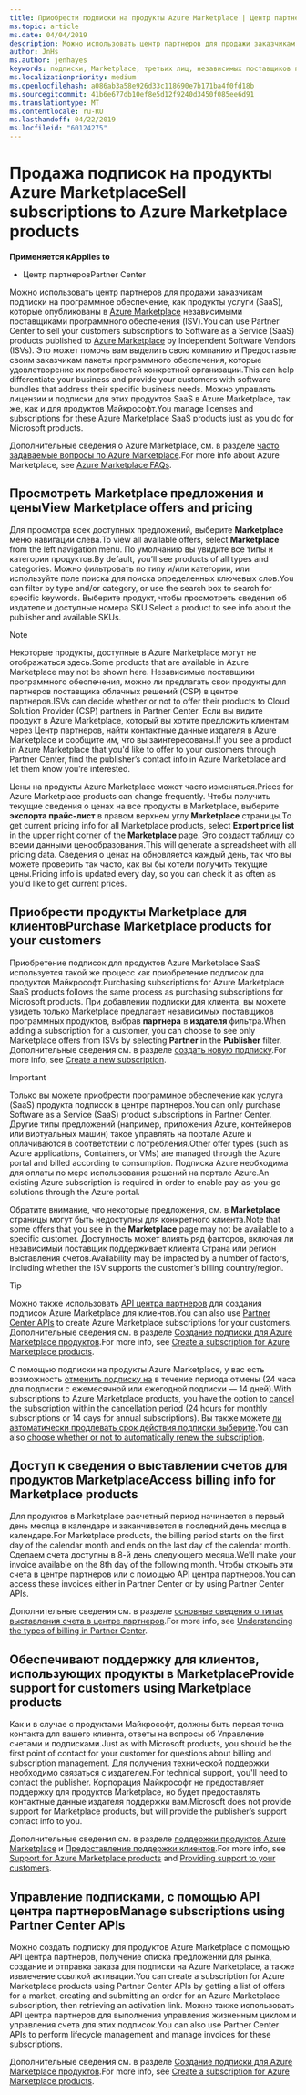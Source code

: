 ```yaml
---
title: Приобрести подписки на продукты Azure Marketplace | Центр партнеров
ms.topic: article
ms.date: 04/04/2019
description: Можно использовать центр партнеров для продажи заказчикам подписки на программное обеспечение как услуга (SaaS) продукты, которые опубликованы в Azure Marketplace, независимыми поставщиками программного обеспечения (ISV).
author: JnHs
ms.author: jenhayes
keywords: подписки, Marketplace, третьих лиц, независимых поставщиков программного обеспечения
ms.localizationpriority: medium
ms.openlocfilehash: a086ab3a58e926d33c118690e7b171ba4f0fd18b
ms.sourcegitcommit: 41b6e677db10ef8e5d12f9240d3450f085ee6d91
ms.translationtype: MT
ms.contentlocale: ru-RU
ms.lasthandoff: 04/22/2019
ms.locfileid: "60124275"
---
```

# <a name="sell-subscriptions-to-azure-marketplace-products"></a><span data-ttu-id="cd783-104">Продажа подписок на продукты Azure Marketplace</span><span class="sxs-lookup"><span data-stu-id="cd783-104">Sell subscriptions to Azure Marketplace products</span></span>

<span data-ttu-id="cd783-105">**Применяется к**</span><span class="sxs-lookup"><span data-stu-id="cd783-105">**Applies to**</span></span>

- <span data-ttu-id="cd783-106">Центр партнеров</span><span class="sxs-lookup"><span data-stu-id="cd783-106">Partner Center</span></span>

<span data-ttu-id="cd783-107">Можно использовать центр партнеров для продажи заказчикам подписки на программное обеспечение, как продукты услуги (SaaS), которые опубликованы в [Azure Marketplace](https://azuremarketplace.microsoft.com/marketplace) независимыми поставщиками программного обеспечения (ISV).</span><span class="sxs-lookup"><span data-stu-id="cd783-107">You can use Partner Center to sell your customers subscriptions to Software as a Service (SaaS) products published to [Azure Marketplace](https://azuremarketplace.microsoft.com/marketplace) by Independent Software Vendors (ISVs).</span></span> <span data-ttu-id="cd783-108">Это может помочь вам выделить свою компанию и Предоставьте своим заказчикам пакеты программного обеспечения, которые удовлетворение их потребностей конкретной организации.</span><span class="sxs-lookup"><span data-stu-id="cd783-108">This can help differentiate your business and provide your customers with software bundles that address their specific business needs.</span></span> <span data-ttu-id="cd783-109">Можно управлять лицензии и подписки для этих продуктов SaaS в Azure Marketplace, так же, как и для продуктов Майкрософт.</span><span class="sxs-lookup"><span data-stu-id="cd783-109">You manage licenses and subscriptions for these Azure Marketplace SaaS products just as you do for Microsoft products.</span></span>

<span data-ttu-id="cd783-110">Дополнительные сведения о Azure Marketplace, см. в разделе [часто задаваемые вопросы по Azure Marketplace](https://docs.microsoft.com/azure/marketplace/marketplace-faq-publisher-guide).</span><span class="sxs-lookup"><span data-stu-id="cd783-110">For more info about Azure Marketplace, see [Azure Marketplace FAQs](https://docs.microsoft.com/azure/marketplace/marketplace-faq-publisher-guide).</span></span>

## <a name="view-marketplace-offers-and-pricing"></a><span data-ttu-id="cd783-111">Просмотреть Marketplace предложения и цены</span><span class="sxs-lookup"><span data-stu-id="cd783-111">View Marketplace offers and pricing</span></span>

<span data-ttu-id="cd783-112">Для просмотра всех доступных предложений, выберите **Marketplace** меню навигации слева.</span><span class="sxs-lookup"><span data-stu-id="cd783-112">To view all available offers, select **Marketplace** from the left navigation menu.</span></span> <span data-ttu-id="cd783-113">По умолчанию вы увидите все типы и категории продуктов.</span><span class="sxs-lookup"><span data-stu-id="cd783-113">By default, you’ll see products of all types and categories.</span></span> <span data-ttu-id="cd783-114">Можно фильтровать по типу и/или категории, или используйте поле поиска для поиска определенных ключевых слов.</span><span class="sxs-lookup"><span data-stu-id="cd783-114">You can filter by type and/or category, or use the search box to search for specific keywords.</span></span> <span data-ttu-id="cd783-115">Выберите продукт, чтобы просмотреть сведения об издателе и доступные номера SKU.</span><span class="sxs-lookup"><span data-stu-id="cd783-115">Select a product to see info about the publisher and available SKUs.</span></span>

> [!NOTE]
> <span data-ttu-id="cd783-116">Некоторые продукты, доступные в Azure Marketplace могут не отображаться здесь.</span><span class="sxs-lookup"><span data-stu-id="cd783-116">Some products that are available in Azure Marketplace may not be shown here.</span></span> <span data-ttu-id="cd783-117">Независимые поставщики программного обеспечения, можно ли предлагать свои продукты для партнеров поставщика облачных решений (CSP) в центре партнеров.</span><span class="sxs-lookup"><span data-stu-id="cd783-117">ISVs can decide whether or not to offer their products to Cloud Solution Provider (CSP) partners in Partner Center.</span></span> <span data-ttu-id="cd783-118">Если вы видите продукт в Azure Marketplace, который вы хотите предложить клиентам через Центр партнеров, найти контактные данные издателя в Azure Marketplace и сообщите им, что вы заинтересованы.</span><span class="sxs-lookup"><span data-stu-id="cd783-118">If you see a product in Azure Marketplace that you'd like to offer to your customers through Partner Center, find the publisher’s contact info in Azure Marketplace and let them know you’re interested.</span></span>

<span data-ttu-id="cd783-119">Цены на продукты Azure Marketplace может часто изменяться.</span><span class="sxs-lookup"><span data-stu-id="cd783-119">Prices for Azure Marketplace products can change frequently.</span></span> <span data-ttu-id="cd783-120">Чтобы получить текущие сведения о ценах на все продукты в Marketplace, выберите **экспорта прайс-лист** в правом верхнем углу **Marketplace** страницы.</span><span class="sxs-lookup"><span data-stu-id="cd783-120">To get current pricing info for all Marketplace products, select **Export price list** in the upper right corner of the **Marketplace** page.</span></span> <span data-ttu-id="cd783-121">Это создаст таблицу со всеми данными ценообразования.</span><span class="sxs-lookup"><span data-stu-id="cd783-121">This will generate a spreadsheet with all pricing data.</span></span> <span data-ttu-id="cd783-122">Сведения о ценах на обновляется каждый день, так что вы можете проверить так часто, как вы бы хотели получить текущие цены.</span><span class="sxs-lookup"><span data-stu-id="cd783-122">Pricing info is updated every day, so you can check it as often as you'd like to get current prices.</span></span>

## <a name="purchase-marketplace-products-for-your-customers"></a><span data-ttu-id="cd783-123">Приобрести продукты Marketplace для клиентов</span><span class="sxs-lookup"><span data-stu-id="cd783-123">Purchase Marketplace products for your customers</span></span>

<span data-ttu-id="cd783-124">Приобретение подписок для продуктов Azure Marketplace SaaS используется такой же процесс как приобретение подписок для продуктов Майкрософт.</span><span class="sxs-lookup"><span data-stu-id="cd783-124">Purchasing subscriptions for Azure Marketplace SaaS products follows the same process as purchasing subscriptions for Microsoft products.</span></span> <span data-ttu-id="cd783-125">При добавлении подписки для клиента, вы можете увидеть только Marketplace предлагает независимых поставщиков программных продуктов, выбрав **партнера** в **издателя** фильтра.</span><span class="sxs-lookup"><span data-stu-id="cd783-125">When adding a subscription for a customer, you can choose to see only Marketplace offers from ISVs by selecting **Partner** in the **Publisher** filter.</span></span> <span data-ttu-id="cd783-126">Дополнительные сведения см. в разделе [создать новую подписку](create-a-new-subscription.md).</span><span class="sxs-lookup"><span data-stu-id="cd783-126">For more info, see [Create a new subscription](create-a-new-subscription.md).</span></span>

> [!IMPORTANT]
> <span data-ttu-id="cd783-127">Только вы можете приобрести программное обеспечение как услуга (SaaS) продукта подписок в центре партнеров.</span><span class="sxs-lookup"><span data-stu-id="cd783-127">You can only purchase Software as a Service (SaaS) product subscriptions in Partner Center.</span></span> <span data-ttu-id="cd783-128">Другие типы предложений (например, приложения Azure, контейнеров или виртуальных машин) такое управлять на портале Azure и оплачиваются в соответствии с потребления.</span><span class="sxs-lookup"><span data-stu-id="cd783-128">Other offer types (such as Azure applications, Containers, or VMs) are managed through the Azure portal and billed according to consumption.</span></span> <span data-ttu-id="cd783-129">Подписка Azure необходима для оплаты по мере использования решений на портале Azure.</span><span class="sxs-lookup"><span data-stu-id="cd783-129">An existing Azure subscription is required in order to enable pay-as-you-go solutions through the Azure portal.</span></span>

<span data-ttu-id="cd783-130">Обратите внимание, что некоторые предложения, см. в **Marketplace** страницы могут быть недоступны для конкретного клиента.</span><span class="sxs-lookup"><span data-stu-id="cd783-130">Note that some offers that you see in the **Marketplace** page may not be available to a specific customer.</span></span> <span data-ttu-id="cd783-131">Доступность может влиять ряд факторов, включая ли независимый поставщик поддерживает клиента Страна или регион выставления счетов.</span><span class="sxs-lookup"><span data-stu-id="cd783-131">Availability may be impacted by a number of factors, including whether the ISV supports the customer’s billing country/region.</span></span>

> [!TIP]
> <span data-ttu-id="cd783-132">Можно также использовать [API центра партнеров](https://docs.microsoft.com/partner-center/develop/) для создания подписок Azure Marketplace для клиентов.</span><span class="sxs-lookup"><span data-stu-id="cd783-132">You can also use [Partner Center APIs](https://docs.microsoft.com/partner-center/develop/) to create Azure Marketplace subscriptions for your customers.</span></span> <span data-ttu-id="cd783-133">Дополнительные сведения см. в разделе [Создание подписки для Azure Marketplace продуктов](https://docs.microsoft.com/partner-center/develop/create-subscription-azure-marketplace-products).</span><span class="sxs-lookup"><span data-stu-id="cd783-133">For more info, see [Create a subscription for Azure Marketplace products](https://docs.microsoft.com/partner-center/develop/create-subscription-azure-marketplace-products).</span></span>

<span data-ttu-id="cd783-134">С помощью подписки на продукты Azure Marketplace, у вас есть возможность [отменить подписку на](https://docs.microsoft.com/partner-center/create-a-new-subscription#cancel-a-subscription) в течение периода отмены (24 часа для подписки с ежемесячной или ежегодной подписки — 14 дней).</span><span class="sxs-lookup"><span data-stu-id="cd783-134">With subscriptions to Azure Marketplace products, you have the option to [cancel the subscription](https://docs.microsoft.com/partner-center/create-a-new-subscription#cancel-a-subscription) within the cancellation period (24 hours for monthly subscriptions or 14 days for annual subscriptions).</span></span> <span data-ttu-id="cd783-135">Вы также можете [ли автоматически продлевать срок действия подписки выберите](https://docs.microsoft.com/partner-center/create-a-new-subscription#choose-whether-to-automatically-renew-an-azure-marketplace-subscription).</span><span class="sxs-lookup"><span data-stu-id="cd783-135">You can also [choose whether or not to automatically renew the subscription](https://docs.microsoft.com/partner-center/create-a-new-subscription#choose-whether-to-automatically-renew-an-azure-marketplace-subscription).</span></span>

## <a name="access-billing-info-for-marketplace-products"></a><span data-ttu-id="cd783-136">Доступ к сведения о выставлении счетов для продуктов Marketplace</span><span class="sxs-lookup"><span data-stu-id="cd783-136">Access billing info for Marketplace products</span></span>

<span data-ttu-id="cd783-137">Для продуктов в Marketplace расчетный период начинается в первый день месяца в календаре и заканчивается в последний день месяца в календаре.</span><span class="sxs-lookup"><span data-stu-id="cd783-137">For Marketplace products, the billing period starts on the first day of the calendar month and ends on the last day of the calendar month.</span></span> <span data-ttu-id="cd783-138">Сделаем счета доступны в 8-й день следующего месяца.</span><span class="sxs-lookup"><span data-stu-id="cd783-138">We’ll make your invoice available on the 8th day of the following month.</span></span> <span data-ttu-id="cd783-139">Чтобы открыть эти счета в центре партнеров или с помощью API центра партнеров.</span><span class="sxs-lookup"><span data-stu-id="cd783-139">You can access these invoices either in Partner Center or by using Partner Center APIs.</span></span>

<span data-ttu-id="cd783-140">Дополнительные сведения см. в разделе [основные сведения о типах выставления счета в центре партнеров](https://docs.microsoft.com/partner-center/billing-different-types#billing-for-one-time-and-select-recurring-charges).</span><span class="sxs-lookup"><span data-stu-id="cd783-140">For more info, see [Understanding the types of billing in Partner Center](https://docs.microsoft.com/partner-center/billing-different-types#billing-for-one-time-and-select-recurring-charges).</span></span>

## <a name="provide-support-for-customers-using-marketplace-products"></a><span data-ttu-id="cd783-141">Обеспечивают поддержку для клиентов, использующих продукты в Marketplace</span><span class="sxs-lookup"><span data-stu-id="cd783-141">Provide support for customers using Marketplace products</span></span>

<span data-ttu-id="cd783-142">Как и в случае с продуктами Майкрософт, должны быть первая точка контакта для вашего клиента, ответы на вопросы об Управление счетами и подписками.</span><span class="sxs-lookup"><span data-stu-id="cd783-142">Just as with Microsoft products, you should be the first point of contact for your customer for questions about billing and subscription management.</span></span> <span data-ttu-id="cd783-143">Для получения технической поддержки необходимо связаться с издателем.</span><span class="sxs-lookup"><span data-stu-id="cd783-143">For technical support, you'll need to contact the publisher.</span></span> <span data-ttu-id="cd783-144">Корпорация Майкрософт не предоставляет поддержку для продуктов Marketplace, но будет предоставлять контактные данные издателя поддержки вам.</span><span class="sxs-lookup"><span data-stu-id="cd783-144">Microsoft does not provide support for Marketplace products, but will provide the publisher’s support contact info to you.</span></span>

<span data-ttu-id="cd783-145">Дополнительные сведения см. в разделе [поддержки продуктов Azure Marketplace](https://docs.microsoft.com/partner-center/report-problems-on-behalf-of-a-customer#support-for-azure-marketplace-products) и [Предоставление поддержки клиентов](https://docs.microsoft.com/partner-center/customer-support).</span><span class="sxs-lookup"><span data-stu-id="cd783-145">For more info, see [Support for Azure Marketplace products](https://docs.microsoft.com/partner-center/report-problems-on-behalf-of-a-customer#support-for-azure-marketplace-products) and [Providing support to your customers](https://docs.microsoft.com/partner-center/customer-support).</span></span>

## <a name="manage-subscriptions-using-partner-center-apis"></a><span data-ttu-id="cd783-146">Управление подписками, с помощью API центра партнеров</span><span class="sxs-lookup"><span data-stu-id="cd783-146">Manage subscriptions using Partner Center APIs</span></span>

<span data-ttu-id="cd783-147">Можно создать подписку для продуктов Azure Marketplace с помощью API центра партнеров, получение списка предложений для рынка, создание и отправка заказа для подписки на Azure Marketplace, а также извлечение ссылкой активации.</span><span class="sxs-lookup"><span data-stu-id="cd783-147">You can create a subscription for Azure Marketplace products using Partner Center APIs by getting a list of offers for a market, creating and submitting an order for an Azure Marketplace subscription, then retrieving an activation link.</span></span> <span data-ttu-id="cd783-148">Можно также использовать API центра партнеров для выполнения управления жизненным циклом и управления счета для этих подписок.</span><span class="sxs-lookup"><span data-stu-id="cd783-148">You can also use Partner Center APIs to perform lifecycle management and manage invoices for these subscriptions.</span></span>

<span data-ttu-id="cd783-149">Дополнительные сведения см. в разделе [Создание подписки для Azure Marketplace продуктов](https://docs.microsoft.com/partner-center/develop/create-subscription-azure-marketplace-products).</span><span class="sxs-lookup"><span data-stu-id="cd783-149">For more info, see [Create a subscription for Azure Marketplace products](https://docs.microsoft.com/partner-center/develop/create-subscription-azure-marketplace-products).</span></span>